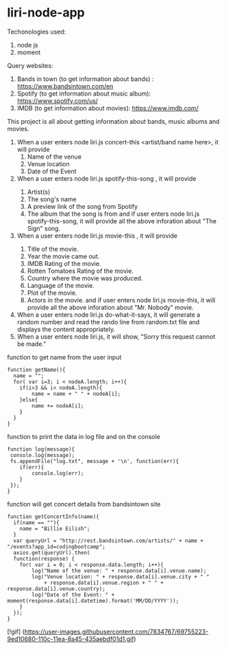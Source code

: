 # liri-node-app
Techonologies used:
1. node js
2. moment

Query websites:
1. Bands in town (to get information about bands) : https://www.bandsintown.com/en
2. Spotify (to get information about music album): https://www.spotify.com/us/
3. IMDB (to get information about movies): https://www.imdb.com/

This project is all about getting information about bands, music albums and movies.
1. When a user enters node liri.js concert-this <artist/band name here>, it will provide 
    1. Name of the venue
    2. Venue location
    3. Date of the Event 
2. When a user enters node liri.js spotify-this-song <song name here>, it will provide 
    1. Artist(s)
    2. The song's name
    3. A preview link of the song from Spotify
    4. The album that the song is from
and if user enters node liri.js spotify-this-song, it will provide all the above inforation about "The Sign" song.
3. When a user enters node liri.js movie-this <movie name here>, it will provide 
    1. Title of the movie.
    2. Year the movie came out.
    3. IMDB Rating of the movie.
    4. Rotten Tomatoes Rating of the movie.
    5. Country where the movie was produced.
    6. Language of the movie.
    7. Plot of the movie.
    8. Actors in the movie.
and if user enters node liri.js movie-this, it will provide all the above inforation about "Mr. Nobody" movie.
4. When a user enters node liri.js do-what-it-says, it will generate a random number and read the rando line from random.txt file and displays the content appropriately.
5.  When a user enters node liri.js, it will show, "Sorry this request cannot be made."

function to get name from the user input


    function getName(){
      name = "";
      for( var i=3; i < nodeA.length; i++){
        if(i>3 && i< nodeA.length){
            name = name + " " + nodeA[i];
        }else{
            name += nodeA[i];
        }
      }
    }


function to print the data in log file and on the console

    function log(message){
     console.log(message);
     fs.appendFile("log.txt", message + '\n', function(err){
        if(err){
            console.log(err);
        }
     });
    }


 function will get concert details from bandsintown site

    function getConcertInfo(name){
      if(name == ""){
        name = "Billie Eilish";
      }
      var queryUrl = "http://rest.bandsintown.com/artists/" + name + "/events?app_id=codingbootcamp";   
      axios.get(queryUrl).then(
      function(response) {
        for( var i = 0; i < response.data.length; i++){
            log("Name of the venue: " + response.data[i].venue.name);
            log("Venue location: " + response.data[i].venue.city + " "
                + response.data[i].venue.region + " " + response.data[i].venue.country);
            log("Date of the Event: " +  moment(response.data[i].datetime).format('MM/DD/YYYY')); 
        }
      });
    }


[!gif] (https://user-images.githubusercontent.com/7834767/69755223-9ed10680-110c-11ea-8a45-435aebdf01d1.gif)